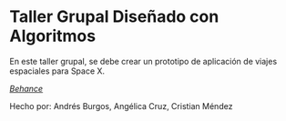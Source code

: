 # Taller Grupal Diseñado con Algoritmos

En este taller grupal, se debe crear un prototipo de aplicación de viajes espaciales para Space X.

[*Behance*](https://www.behance.net/gallery/107443787/SpaceX-Web-Design-Space-Travels)

Hecho por: Andrés Burgos, Angélica Cruz, Cristian Méndez
